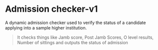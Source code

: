 # Admission checker-v1
A dynamic admission checker used to verify the status of a candidate applying into a sample higher institution.
> It checks things like Jamb score, Post Jamb Scores, O level results, Number of sittings and outputs the status of admission

